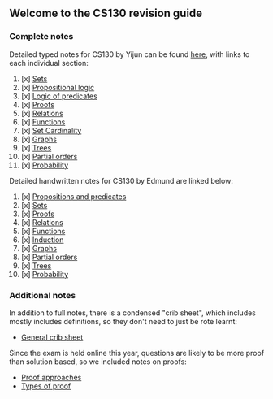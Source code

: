 ## Welcome to the CS130 revision guide



### Complete notes

Detailed typed notes for CS130 by Yijun can be found [here](./content/INDEX.html), with links to each individual section:

1. [x] [Sets](./content/INDEX.html#sets)
2. [x] [Propositional logic](./content/INDEX.html#proplogic)
3. [x] [Logic of predicates](./content/INDEX.html#predicates)
4. [x] [Proofs](./content/INDEX.html#proofs)
5. [x] [Relations](./content/INDEX.html#relations)
6. [x] [Functions](./content/INDEX.html#functions)
7. [x] [Set Cardinality](./content/INDEX.html#cardinality)
8. [x] [Graphs](./content/INDEX.html#graphs)
9. [x] [Trees](./content/INDEX.html#trees)
10. [x] [Partial orders](./content/INDEX.html#partorder)
11. [x] [Probability](./content/INDEX.html#prob)



Detailed handwritten notes for CS130 by Edmund are linked below:

1. [x] [Propositions and predicates](./handwritten/propositionsAndPredicates.pdf)
2. [x] [Sets](./handwritten/sets.pdf)
3. [x] [Proofs](./handwritten/proofs)
4. [x] [Relations](./handwritten/relations.pdf)
5. [x] [Functions](./handwritten/functions.pdf)
6. [x] [Induction](./handwritten/induction.pdf)
7. [x] [Graphs](./handwritten/graphs.pdf)
8. [x] [Partial orders](./handwritten/partialOrders.pdf)
9. [x] [Trees](./handwritten/trees.pdf)
10. [x] [Probability](./handwritten/probability.pdf)



### Additional notes

In addition to full notes, there is a condensed "crib sheet", which includes mostly includes definitions, so they don't need to just be rote learnt:

- [General crib sheet](./cheatSheet)



Since the exam is held online this year, questions are likely to be more proof than solution based, so we included notes on proofs:
- [Proof approaches](./proofApproaches)
- [Types of proof](./typesOfProof)
